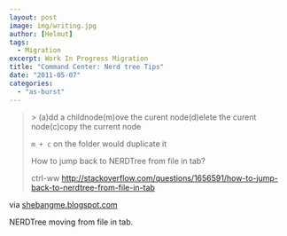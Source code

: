 ```yaml
---
layout: post
image: img/writing.jpg
author: [Helmut]
tags:
  - Migration
excerpt: Work In Progress Migration
title: "Command Center: Nerd tree Tips"
date: "2011-05-07"
categories: 
  - "as-burst"
---
```


> \> (a)dd a childnode(m)ove the curent node(d)elete the curent node(c)copy the current node
> 
> `m + c` on the folder would duplicate it
> 
> How to jump back to NERDTree from file in tab?  
> 
> ctrl-ww  http://stackoverflow.com/questions/1656591/how-to-jump-back-to-nerdtree-from-file-in-tab

via [shebangme.blogspot.com](http://shebangme.blogspot.com/2010/07/question-is-there-easy-way-to-add-file.html)

NERDTree moving from file in tab.
